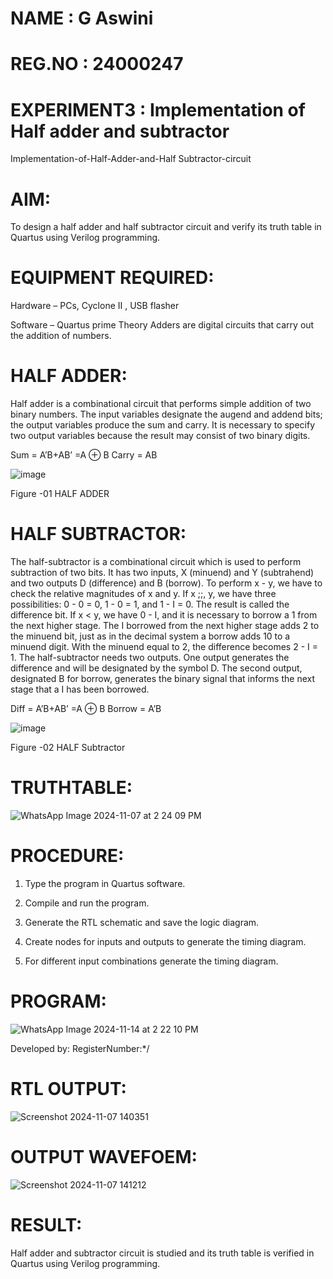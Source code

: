 # NAME : G Aswini
# REG.NO : 24000247
# EXPERIMENT3 : Implementation of Half adder and subtractor

Implementation-of-Half-Adder-and-Half Subtractor-circuit

# AIM:

To design a half adder and half subtractor circuit and verify its truth table in Quartus using Verilog programming.

# EQUIPMENT REQUIRED:

Hardware – PCs, Cyclone II , USB flasher 

Software – Quartus prime Theory Adders are digital circuits that carry out the addition of numbers.

# HALF ADDER:

Half adder is a combinational circuit that performs simple addition of two binary numbers. The input variables designate the augend and addend bits; the output variables produce the sum and carry. It is necessary to specify two output variables because the result may consist of two binary digits.

Sum = A’B+AB’ =A ⊕ B Carry = AB

![image](https://github.com/naavaneetha/HALF_ADDER_SUBTRACTOR/assets/154305477/bd4a0b2c-cdbc-4184-ab08-81578f121e1f)

Figure -01 HALF ADDER

# HALF SUBTRACTOR:

The half-subtractor is a combinational circuit which is used to perform subtraction of two bits. It has two inputs, X (minuend) and Y (subtrahend) and two outputs D (difference) and B (borrow). To perform x - y, we have to check the relative magnitudes of x and y. If x ;;, y, we have three possibilities: 0 - 0 = 0, 1 - 0 = 1, and 1 - I = 0. The result is called the difference bit. If x < y, we have 0 - I, and it is necessary to borrow a 1 from the next higher stage. The I borrowed from the next higher stage adds 2 to the minuend bit, just as in the decimal system a borrow adds 10 to a minuend digit. With the minuend equal to 2, the difference becomes 2 - I = 1. The half-subtractor needs two outputs. One output generates the difference and will be designated by the symbol D. The second output, designated B for borrow, generates the binary signal that informs the next stage that a I has been borrowed. 

Diff = A’B+AB’ =A ⊕ B
Borrow = A’B

 ![image](https://github.com/naavaneetha/HALF_ADDER_SUBTRACTOR/assets/154305477/d76b099c-513f-4e7c-843a-e2fd028a531a)

Figure -02 HALF Subtractor

# TRUTHTABLE:
![WhatsApp Image 2024-11-07 at 2 24 09 PM](https://github.com/user-attachments/assets/a5d2cef9-a3b1-4ac4-bc92-0dd0f18eb95a)

# PROCEDURE:

1.	Type the program in Quartus software.

2.	Compile and run the program.

3.	Generate the RTL schematic and save the logic diagram.

4.	Create nodes for inputs and outputs to generate the timing diagram.

5.	For different input combinations generate the timing diagram.

# PROGRAM:
![WhatsApp Image 2024-11-14 at 2 22 10 PM](https://github.com/user-attachments/assets/79ac6ed2-1559-4578-88d8-0259fe704ac8)

Developed by: RegisterNumber:*/

# RTL OUTPUT:
![Screenshot 2024-11-07 140351](https://github.com/user-attachments/assets/f31702b1-e51e-4ca0-a7b4-abde377e569a)

# OUTPUT WAVEFOEM:
![Screenshot 2024-11-07 141212](https://github.com/user-attachments/assets/032b8d94-4a69-4173-a5c2-1a5b096dda2b)

# RESULT:

Half adder and subtractor circuit is studied and its truth table is verified in Quartus using Verilog programming.
